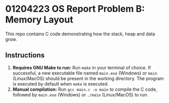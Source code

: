 # 01204223 OS Report Problem B: Memory Layout
This repo contains C code demonstrating how the stack, heap and data grow.

## Instructions
1. **Requires GNU Make to run:** Run ```make``` in your terminal of choice. If successful, a new executable file named ```main.exe``` (Windows) or ```main``` (Linux/MacOS) should be present in the working directory. The program is executed by default when ```make``` is executed.
2. **Manual compilation:** Run ```gcc main.c -o main``` to compile the C code, followed by ```main.exe``` (Windows) or ```./main``` (Linux/MacOS) to run.
